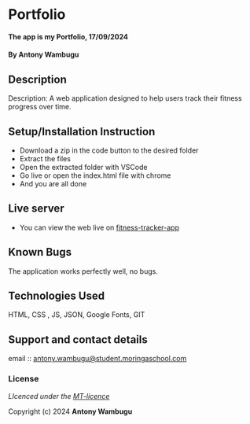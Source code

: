 # Portfolio
#### The app is my Portfolio, 17/09/2024
#### **By Antony Wambugu**
## Description
Description: A web application designed to help users track their fitness progress over time.

## Setup/Installation Instruction
* Download a zip in the code button to the desired folder
* Extract the files
* Open the extracted folder with VSCode
* Go live or open the index.html file with chrome
* And you are all done

## Live server
* You can view the web live on [fitness-tracker-app](https://antony-kimanzi.github.io/fitness-progress-app/)

## Known Bugs
The application works perfectly well, no bugs.

## Technologies Used
HTML, CSS , JS, JSON, Google Fonts, GIT

## Support and contact details
email :: antony.wambugu@student.moringaschool.com

### License
*LIcenced under the [MT-licence](https://github.com/k-koech/portfolio-sdft11/blob/master/LICENSE.md)*

Copyright (c) 2024 **Antony Wambugu**